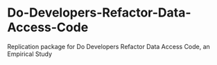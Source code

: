 # Do-Developers-Refactor-Data-Access-Code
Replication package for Do Developers Refactor Data Access Code, an Empirical Study
